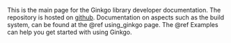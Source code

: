 This is the main page for the Ginkgo library developer documentation. The repository is hosted on [github](https://github.com/ginkgo-project/ginkgo). Documentation on aspects such as the build system, can be found at the @ref using_ginkgo page. The @ref Examples can help you get started with using Ginkgo. 
